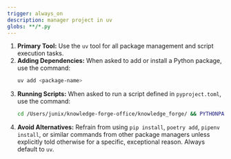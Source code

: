 ```yaml
---
trigger: always_on
description: manager project in uv
globs: **/*.py
---
```


1.  **Primary Tool:** Use the `uv` tool for all package management and script execution tasks.
2.  **Adding Dependencies:** When asked to add or install a Python package, use the command:
    ```bash
    uv add <package-name>
    ```
3.  **Running Scripts:** When asked to run a script defined in `pyproject.toml`, use the command:
    ```bash
    cd /Users/junix/knowledge-forge-office/knowledge_forge/ && PYTHONPATH=/Users/junix/knowledge-forge-office/knowledge_forge uv run  <script-name>
    ```
4.  **Avoid Alternatives:** Refrain from using `pip install`, `poetry add`, `pipenv install`, or similar commands from other package managers unless explicitly told otherwise for a specific, exceptional reason. Always default to `uv`.
